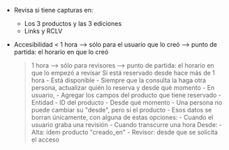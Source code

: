 - Revisa si tiene capturas en:
	- Los 3 productos y las 3 ediciones
	- Links y RCLV

- Accesibilidad
	< 1 hora --> sólo para el usuario que lo creó
			 --> punto de partida: el horario en que lo creó
	> 1 hora --> sólo para revisores
			 --> punto de partida: el horario en que lo empezó a revisar
	Si está reservado desde hace más de 1 hora
		- Está disponible
		- Siempre que la consulta la haga otra persona, actualizar quién lo reserva y desde qué momento
		- En usuario, 
			- Agregar los campos del producto que tiene reservado
				- Entidad
				- ID del producto
				- Desde qué momento
			- Una persona no puede cambiar su "desde", pero sí el producto
			- Esos datos se borran únicamente, con alguna de estas opciones:
				- Cuando el usuario graba una revisión
				- Cuando transcurre una hora
	Desde:
		- Alta: ídem producto "creado_en"
		- Revisor: desde que se solicita el acceso

